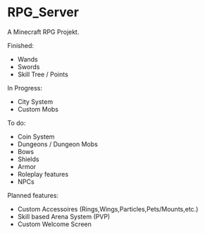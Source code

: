 # RPG_Server
A Minecraft RPG Projekt.

Finished:

- Wands
- Swords
- Skill Tree / Points

In Progress:

- City System
- Custom Mobs

To do:

- Coin System
- Dungeons / Dungeon Mobs
- Bows
- Shields
- Armor
- Roleplay features
- NPCs

Planned features:

- Custom Accessoires (Rings,Wings,Particles,Pets/Mounts,etc.)
- Skill based Arena System (PVP)
- Custom Welcome Screen
